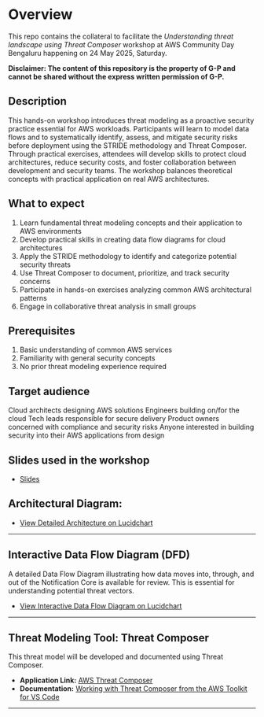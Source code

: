 # Overview
This repo contains the collateral to facilitate the *Understanding threat landscape using Threat Composer* workshop at AWS Community Day Bengaluru happening on 24 May 2025, Saturday.

**Disclaimer: The content of this repository is the property of G-P and cannot be shared without the express written permission of G-P.**

## Description
This hands-on workshop introduces threat modeling as a proactive security practice essential for AWS workloads. Participants will learn to model data flows and to systematically identify, assess, and mitigate security risks before deployment using the STRIDE methodology and Threat Composer. Through practical exercises, attendees will develop skills to protect cloud architectures, reduce security costs, and foster collaboration between development and security teams. The workshop balances theoretical concepts with practical application on real AWS architectures.

## What to expect
1. Learn fundamental threat modeling concepts and their application to AWS environments
2. Develop practical skills in creating data flow diagrams for cloud architectures
3. Apply the STRIDE methodology to identify and categorize potential security threats
4. Use Threat Composer to document, prioritize, and track security concerns
5. Participate in hands-on exercises analyzing common AWS architectural patterns
6. Engage in collaborative threat analysis in small groups

## Prerequisites
1. Basic understanding of common AWS services
2. Familiarity with general security concepts
3. No prior threat modeling experience required

## Target audience
Cloud architects designing AWS solutions
Engineers building on/for the cloud
Tech leads responsible for secure delivery
Product owners concerned with compliance and security risks
Anyone interested in building security into their AWS applications from design

## Slides used in the workshop

* [Slides](https://github.com/gp-oss/acd-blr-2025-threat-modelling/blob/main/Understanding%20threat%20landscape%20using%20Threat%20Composer.pdf)

## Architectural Diagram:

* [View Detailed Architecture on Lucidchart](https://lucid.app/lucidchart/02ebcb92-79ff-4daa-873a-4a8e548ef68a/view)

---

## Interactive Data Flow Diagram (DFD)

A detailed Data Flow Diagram illustrating how data moves into, through, and out of the Notification Core is available for review. This is essential for understanding potential threat vectors.

* [View Interactive Data Flow Diagram on Lucidchart](https://lucid.app/lucidchart/02ebcb92-79ff-4daa-873a-4a8e548ef68a/view)

---

## Threat Modeling Tool: Threat Composer

This threat model will be developed and documented using Threat Composer.

* **Application Link:** [AWS Threat Composer](https://awslabs.github.io/threat-composer/workspaces/default/application)
* **Documentation:** [Working with Threat Composer from the AWS Toolkit for VS Code](https://docs.aws.amazon.com/toolkit-for-vscode/latest/userguide/threatcomposer-overview.html)

---
